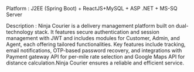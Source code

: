 Platform : 
          J2EE (Spring Boot) + ReactJS+MySQL + ASP .NET + MS-SQ Server
          
Description :
          Ninja Courier is a delivery management platform built on dual-technology stack. It features secure authentication
          and session management with JWT and includes modules for Customer, Admin, and Agent, each offering tailored
          functionalities. Key features include tracking, email notifications, OTP-based password recovery, and integrations
          with Payment gateway API for per-mile rate selection and Google Maps API for distance calculation.Ninja Courier
          ensures a reliable and efficient service.
